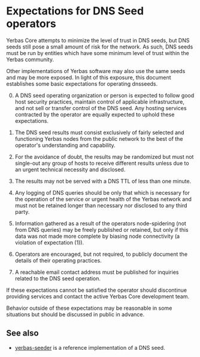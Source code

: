 Expectations for DNS Seed operators
====================================

Yerbas Core attempts to minimize the level of trust in DNS seeds,
but DNS seeds still pose a small amount of risk for the network.
As such, DNS seeds must be run by entities which have some minimum
level of trust within the Yerbas community.

Other implementations of Yerbas software may also use the same
seeds and may be more exposed. In light of this exposure, this
document establishes some basic expectations for operating dnsseeds.

0. A DNS seed operating organization or person is expected to follow good
host security practices, maintain control of applicable infrastructure,
and not sell or transfer control of the DNS seed. Any hosting services
contracted by the operator are equally expected to uphold these expectations.

1. The DNS seed results must consist exclusively of fairly selected and
functioning Yerbas nodes from the public network to the best of the
operator's understanding and capability.

2. For the avoidance of doubt, the results may be randomized but must not
single-out any group of hosts to receive different results unless due to an
urgent technical necessity and disclosed.

3. The results may not be served with a DNS TTL of less than one minute.

4. Any logging of DNS queries should be only that which is necessary
for the operation of the service or urgent health of the Yerbas
network and must not be retained longer than necessary nor disclosed
to any third party.

5. Information gathered as a result of the operators node-spidering
(not from DNS queries) may be freely published or retained, but only
if this data was not made more complete by biasing node connectivity
(a violation of expectation (1)).

6. Operators are encouraged, but not required, to publicly document the
details of their operating practices.

7. A reachable email contact address must be published for inquiries
related to the DNS seed operation.

If these expectations cannot be satisfied the operator should
discontinue providing services and contact the active Yerbas
Core development team.

Behavior outside of these expectations may be reasonable in some
situations but should be discussed in public in advance.

See also
----------
- [yerbas-seeder](https://github.com/nightlyThe-Yerbas-Endeavor/yerbas-seeder) is a reference implementation of a DNS seed.
